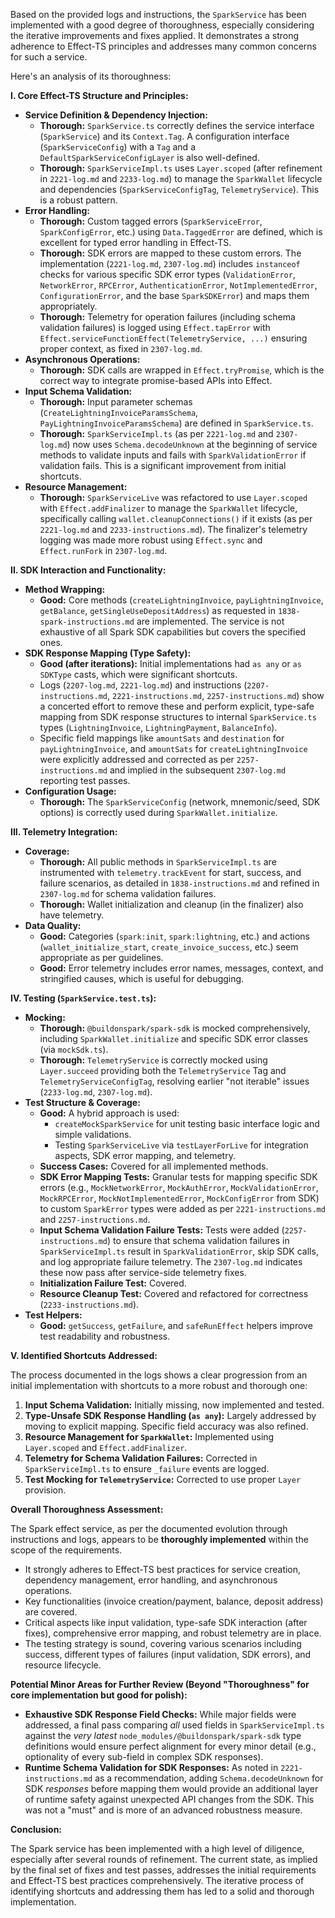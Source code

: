Based on the provided logs and instructions, the `SparkService` has been implemented with a good degree of thoroughness, especially considering the iterative improvements and fixes applied. It demonstrates a strong adherence to Effect-TS principles and addresses many common concerns for such a service.

Here's an analysis of its thoroughness:

**I. Core Effect-TS Structure and Principles:**

- **Service Definition & Dependency Injection:**
  - **Thorough:** `SparkService.ts` correctly defines the service interface (`SparkService`) and its `Context.Tag`. A configuration interface (`SparkServiceConfig`) with a `Tag` and a `DefaultSparkServiceConfigLayer` is also well-defined.
  - **Thorough:** `SparkServiceImpl.ts` uses `Layer.scoped` (after refinement in `2221-log.md` and `2233-log.md`) to manage the `SparkWallet` lifecycle and dependencies (`SparkServiceConfigTag`, `TelemetryService`). This is a robust pattern.
- **Error Handling:**
  - **Thorough:** Custom tagged errors (`SparkServiceError`, `SparkConfigError`, etc.) using `Data.TaggedError` are defined, which is excellent for typed error handling in Effect-TS.
  - **Thorough:** SDK errors are mapped to these custom errors. The implementation (`2221-log.md`, `2307-log.md`) includes `instanceof` checks for various specific SDK error types (`ValidationError`, `NetworkError`, `RPCError`, `AuthenticationError`, `NotImplementedError`, `ConfigurationError`, and the base `SparkSDKError`) and maps them appropriately.
  - **Thorough:** Telemetry for operation failures (including schema validation failures) is logged using `Effect.tapError` with `Effect.serviceFunctionEffect(TelemetryService, ...)` ensuring proper context, as fixed in `2307-log.md`.
- **Asynchronous Operations:**
  - **Thorough:** SDK calls are wrapped in `Effect.tryPromise`, which is the correct way to integrate promise-based APIs into Effect.
- **Input Schema Validation:**
  - **Thorough:** Input parameter schemas (`CreateLightningInvoiceParamsSchema`, `PayLightningInvoiceParamsSchema`) are defined in `SparkService.ts`.
  - **Thorough:** `SparkServiceImpl.ts` (as per `2221-log.md` and `2307-log.md`) now uses `Schema.decodeUnknown` at the beginning of service methods to validate inputs and fails with `SparkValidationError` if validation fails. This is a significant improvement from initial shortcuts.
- **Resource Management:**
  - **Thorough:** `SparkServiceLive` was refactored to use `Layer.scoped` with `Effect.addFinalizer` to manage the `SparkWallet` lifecycle, specifically calling `wallet.cleanupConnections()` if it exists (as per `2221-log.md` and `2233-instructions.md`). The finalizer's telemetry logging was made more robust using `Effect.sync` and `Effect.runFork` in `2307-log.md`.

**II. SDK Interaction and Functionality:**

- **Method Wrapping:**
  - **Good:** Core methods (`createLightningInvoice`, `payLightningInvoice`, `getBalance`, `getSingleUseDepositAddress`) as requested in `1838-spark-instructions.md` are implemented. The service is not exhaustive of all Spark SDK capabilities but covers the specified ones.
- **SDK Response Mapping (Type Safety):**
  - **Good (after iterations):** Initial implementations had `as any` or `as SDKType` casts, which were significant shortcuts.
  - Logs (`2207-log.md`, `2221-log.md`) and instructions (`2207-instructions.md`, `2221-instructions.md`, `2257-instructions.md`) show a concerted effort to remove these and perform explicit, type-safe mapping from SDK response structures to internal `SparkService.ts` types (`LightningInvoice`, `LightningPayment`, `BalanceInfo`).
  - Specific field mappings like `amountSats` and `destination` for `payLightningInvoice`, and `amountSats` for `createLightningInvoice` were explicitly addressed and corrected as per `2257-instructions.md` and implied in the subsequent `2307-log.md` reporting test passes.
- **Configuration Usage:**
  - **Thorough:** The `SparkServiceConfig` (network, mnemonic/seed, SDK options) is correctly used during `SparkWallet.initialize`.

**III. Telemetry Integration:**

- **Coverage:**
  - **Thorough:** All public methods in `SparkServiceImpl.ts` are instrumented with `telemetry.trackEvent` for start, success, and failure scenarios, as detailed in `1838-instructions.md` and refined in `2307-log.md` for schema validation failures.
  - **Thorough:** Wallet initialization and cleanup (in the finalizer) also have telemetry.
- **Data Quality:**
  - **Good:** Categories (`spark:init`, `spark:lightning`, etc.) and actions (`wallet_initialize_start`, `create_invoice_success`, etc.) seem appropriate as per guidelines.
  - **Good:** Error telemetry includes error names, messages, context, and stringified causes, which is useful for debugging.

**IV. Testing (`SparkService.test.ts`):**

- **Mocking:**
  - **Thorough:** `@buildonspark/spark-sdk` is mocked comprehensively, including `SparkWallet.initialize` and specific SDK error classes (via `mockSdk.ts`).
  - **Thorough:** `TelemetryService` is correctly mocked using `Layer.succeed` providing both the `TelemetryService` Tag and `TelemetryServiceConfigTag`, resolving earlier "not iterable" issues (`2233-log.md`, `2307-log.md`).
- **Test Structure & Coverage:**
  - **Good:** A hybrid approach is used:
    - `createMockSparkService` for unit testing basic interface logic and simple validations.
    - Testing `SparkServiceLive` via `testLayerForLive` for integration aspects, SDK error mapping, and telemetry.
  - **Success Cases:** Covered for all implemented methods.
  - **SDK Error Mapping Tests:** Granular tests for mapping specific SDK errors (e.g., `MockNetworkError`, `MockAuthError`, `MockValidationError`, `MockRPCError`, `MockNotImplementedError`, `MockConfigError` from SDK) to custom `SparkError` types were added as per `2221-instructions.md` and `2257-instructions.md`.
  - **Input Schema Validation Failure Tests:** Tests were added (`2257-instructions.md`) to ensure that schema validation failures in `SparkServiceImpl.ts` result in `SparkValidationError`, skip SDK calls, and log appropriate failure telemetry. The `2307-log.md` indicates these now pass after service-side telemetry fixes.
  - **Initialization Failure Test:** Covered.
  - **Resource Cleanup Test:** Covered and refactored for correctness (`2233-instructions.md`).
- **Test Helpers:**
  - **Good:** `getSuccess`, `getFailure`, and `safeRunEffect` helpers improve test readability and robustness.

**V. Identified Shortcuts Addressed:**

The process documented in the logs shows a clear progression from an initial implementation with shortcuts to a more robust and thorough one:

1.  **Input Schema Validation:** Initially missing, now implemented and tested.
2.  **Type-Unsafe SDK Response Handling (`as any`):** Largely addressed by moving to explicit mapping. Specific field accuracy was also refined.
3.  **Resource Management for `SparkWallet`:** Implemented using `Layer.scoped` and `Effect.addFinalizer`.
4.  **Telemetry for Schema Validation Failures:** Corrected in `SparkServiceImpl.ts` to ensure `_failure` events are logged.
5.  **Test Mocking for `TelemetryService`:** Corrected to use proper `Layer` provision.

**Overall Thoroughness Assessment:**

The Spark effect service, as per the documented evolution through instructions and logs, appears to be **thoroughly implemented** within the scope of the requirements.

- It strongly adheres to Effect-TS best practices for service creation, dependency management, error handling, and asynchronous operations.
- Key functionalities (invoice creation/payment, balance, deposit address) are covered.
- Critical aspects like input validation, type-safe SDK interaction (after fixes), comprehensive error mapping, and robust telemetry are in place.
- The testing strategy is sound, covering various scenarios including success, different types of failures (input validation, SDK errors), and resource lifecycle.

**Potential Minor Areas for Further Review (Beyond "Thoroughness" for core implementation but good for polish):**

- **Exhaustive SDK Response Field Checks:** While major fields were addressed, a final pass comparing _all_ used fields in `SparkServiceImpl.ts` against the _very latest_ `node_modules/@buildonspark/spark-sdk` type definitions would ensure perfect alignment for every minor detail (e.g., optionality of every sub-field in complex SDK responses).
- **Runtime Schema Validation for SDK Responses:** As noted in `2221-instructions.md` as a recommendation, adding `Schema.decodeUnknown` for SDK _responses_ before mapping them would provide an additional layer of runtime safety against unexpected API changes from the SDK. This was not a "must" and is more of an advanced robustness measure.

**Conclusion:**

The Spark service has been implemented with a high level of diligence, especially after several rounds of refinement. The current state, as implied by the final set of fixes and test passes, addresses the initial requirements and Effect-TS best practices comprehensively. The iterative process of identifying shortcuts and addressing them has led to a solid and thorough implementation.
